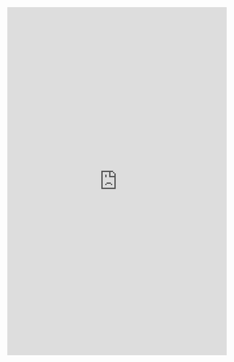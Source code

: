 <iframe class="repl" width="100%" height="800px" frameborder="0" src="https://repl.it/@azablan/abbreviate?lite=true"></iframe>
